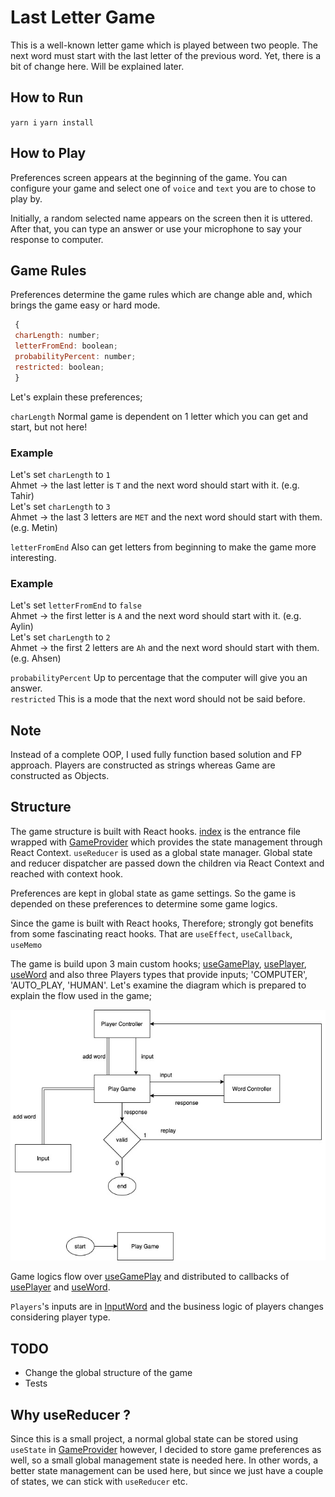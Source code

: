 # Last Letter Game
This is a well-known letter game which is played between two people. The next word must start with the last letter of the previous word. 
Yet, there is a bit of change here. Will be explained later.

## How to Run
`yarn i` `yarn install`

## How to Play
Preferences screen appears at the beginning of the game. You can configure your game
and select one of `voice` and `text` you are to chose to play by.

Initially, a random selected name appears on the screen then it is uttered. After that,
you can type an answer or use your microphone  to say your response to computer.

## Game Rules
Preferences determine the game rules which are change able and, which brings the game easy or hard mode.

```js
 {
 charLength: number;
 letterFromEnd: boolean;
 probabilityPercent: number;
 restricted: boolean;
 }
```
Let's explain these preferences;

`charLength` Normal game is dependent on 1 letter which you can get and start, but not here!
### Example
Let's set `charLength` to `1`<br>
Ahmet -> the last letter is `T` and the next word should start with it. (e.g. Tahir)<br>
Let's set `charLength` to `3`<br>
Ahmet -> the last 3 letters are `MET` and the next word should start with them. (e.g. Metin)

`letterFromEnd` Also can get letters from beginning to make the game more interesting.<br>
### Example
Let's set `letterFromEnd` to `false`<br>
Ahmet -> the first letter is `A` and the next word should start with it. (e.g. Aylin)<br>
Let's set `charLength` to `2`<br>
Ahmet -> the first 2 letters are `Ah` and the next word should start with them. (e.g. Ahsen)

`probabilityPercent` Up to percentage that the computer will give you an answer.<br>
`restricted` This is a mode that the next word should not be said before.<br>

## Note
Instead of a complete OOP, I used fully function based solution and FP approach.
Players are constructed as strings whereas Game are constructed as Objects.

## Structure
The game structure is built with React hooks. [index](./src/index.tsx) is the entrance file wrapped with 
[GameProvider](./src/context/GameProvider.tsx) which provides the state management through React Context. `useReducer` 
is used as a global state manager. Global state and reducer dispatcher are passed down the children via React Context and  
reached with context hook.

Preferences are kept in global state as game settings. So the game is depended on these preferences to determine some game logics.

Since the game is built with React hooks, Therefore; strongly got benefits from some fascinating react hooks.
That are `useEffect`,  `useCallback`, `useMemo`

The game is build upon 3 main custom hooks; [useGamePlay](./src/hooks/useGamePlay.ts), [usePlayer](./src/hooks/usePlayer.ts), [useWord](./src/hooks/useWord.ts)
and also three Players types that provide inputs; 'COMPUTER', 'AUTO_PLAY, 'HUMAN'. Let's examine
 the diagram which is prepared to explain the flow used in the game;

![Last letter diagram](./src/assets/last-letter.jpg?raw=true "Last letter diagram")

Game logics flow over [useGamePlay](./src/hooks/useGamePlay.ts) and distributed to callbacks of [usePlayer](./src/hooks/usePlayer.ts) and
[useWord](./src/hooks/useWord.ts).

`Players`'s inputs are in [InputWord](./src/presenters/game/inputs/InputWord.tsx) and the business logic of players 
changes considering player type.

## TODO
 - Change the global structure of the game
 - Tests

## Why useReducer ?
Since this is a small project, a normal global state can be stored using `useState` in [GameProvider](./src/context/GameProvider.tsx)
however, I decided to store game preferences as well, so a small global management state is needed here.
In other words, a better state management can be used here, but since we just have a couple of states, 
we can stick with `useReducer` etc.
